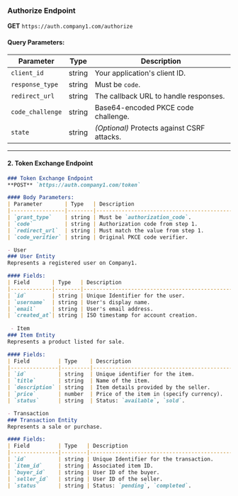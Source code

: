 ### Authorize Endpoint
**GET** `https://auth.company1.com/authorize`

#### Query Parameters:
| Parameter       | Type   | Description                                 |
|-----------------|--------|---------------------------------------------|
| `client_id`     | string | Your application's client ID.              |
| `response_type` | string | Must be `code`.                            |
| `redirect_url`  | string | The callback URL to handle responses.       |
| `code_challenge`| string | Base64-encoded PKCE code challenge.         |
| `state`         | string | *(Optional)* Protects against CSRF attacks.|

---

#### **2. Token Exchange Endpoint**
```markdown
### Token Exchange Endpoint
**POST** `https://auth.company1.com/token`

#### Body Parameters:
| Parameter       | Type   | Description                                 |
|-----------------|--------|---------------------------------------------|
| `grant_type`    | string | Must be `authorization_code`.              |
| `code`          | string | Authorization code from step 1.            |
| `redirect_url`  | string | Must match the value from step 1.           |
| `code_verifier` | string | Original PKCE code verifier.               |

- User
### User Entity
Represents a registered user on Company1.

#### Fields:
| Field       | Type   | Description                                    |
|-------------|--------|------------------------------------------------|
| `id`        | string | Unique Identifier for the user.               |
| `username`  | string | User's display name.                          |
| `email`     | string | User's email address.                         |
| `created_at`| string | ISO timestamp for account creation.           |
 
 - Item
### Item Entity
Represents a product listed for sale.

#### Fields:
| Field         | Type    | Description                                 |
|---------------|---------|---------------------------------------------|
| `id`          | string  | Unique identifier for the item.            |
| `title`       | string  | Name of the item.                          |
| `description` | string  | Item details provided by the seller.       |
| `price`       | number  | Price of the item in (specify currency).    |
| `status`      | string  | Status: `available`, `sold`.               |

- Transaction
### Transaction Entity
Represents a sale or purchase.

#### Fields:
| Field         | Type   | Description                                  |
|---------------|--------|----------------------------------------------|
| `id`          | string | Unique Identifier for the transaction.       |
| `item_id`     | string | Associated item ID.                         |
| `buyer_id`    | string | User ID of the buyer.                       |
| `seller_id`   | string | User ID of the seller.                      |
| `status`      | string | Status: `pending`, `completed`.             |
